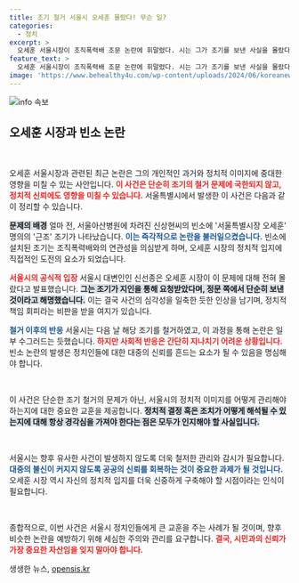 ```yaml
---
title: 조기 철거 서울시 오세훈 몰랐다! 무슨 일?
categories:
  - 정치
excerpt: >
  오세훈 서울시장이 조직폭력배 조문 논란에 휘말렸다. 시는 그가 조기를 보낸 사실을 몰랐다며 해명했지만, 의혹은 쉽사리 가시지 않을 듯. 진실은 무엇일까?
feature_text: >
  오세훈 서울시장이 조직폭력배 조문 논란에 휘말렸다. 시는 그가 조기를 보낸 사실을 몰랐다며 해명했지만, 의혹은 쉽사리 가시지 않을 듯. 진실은 무엇일까?
image: 'https://www.behealthy4u.com/wp-content/uploads/2024/06/koreanews.jpg'
---
```


<p><img src="https://www.behealthy4u.com/wp-content/uploads/2024/06/koreanews.jpg" alt="info 속보" /></p>

<h2 data-ke-size="size26">오세훈 시장과 빈소 논란</h2>

<p data-ke-size="size16">&nbsp;</p>

<p>오세훈 서울시장과 관련된 최근 논란은 그의 개인적인 과거와 정치적 이미지에 중대한 영향을 미칠 수 있는 사안입니다. <b><span style="color: #ee2323;">이 사건은 단순히 조기의 철거 문제에 국한되지 않고, 정치적 신뢰에도 영향을 미칠 수 있습니다.</span></b> 서울특별시에서 발생한 이 사건은 다음과 같이 정리할 수 있습니다.</p>

<p><b><span style="background-color: #21538527;">문제의 배경</span></b>
얼마 전, 서울아산병원에 차려진 신상현씨의 빈소에 '서울특별시장 오세훈' 명의의 '근조' 조기가 나타났습니다. <b><span style="color: #1a5490;">이는 즉각적으로 논란을 불러일으켰습니다.</span></b> 빈소에 설치된 조기는 조직폭력배와의 연관성을 의심받게 하며, 오세훈 시장의 정치적 입지에 직접적인 도전의 요소가 되었습니다. </p>

<p><b><span style="color: #ee2323;">서울시의 공식적 입장</span></b>
서울시 대변인인 신선종은 오세훈 시장이 이 문제에 대해 전혀 몰랐다고 발표했습니다. <b><span style="background-color: #21538527;">그는 조기가 지인을 통해 요청받았다며, 정문 쪽에서 단순히 보낸 것이라고 해명했습니다.</span></b> 이는 결국 사건의 심각성을 일축한 듯한 인상을 남기며, 정치적 책임 회피라는 비판을 받을 여지가 있습니다.</p>

<p><b><span style="color: #1a5490;">철거 이후의 반응</span></b>
서울시는 다음 날 해당 조기를 철거하였고, 이 과정을 통해 논란은 일부 수그러드는 듯했습니다. <b><span style="color: #ee2323;">하지만 사회적 반응은 간단히 지나치기 어려운 상황입니다.</span></b> 빈소 논란의 발생은 정치인들에 대한 대중의 신뢰를 흔드는 요소가 될 수 있음을 명심해야 합니다. </p>

<p data-ke-size="size16">&nbsp;</p>

<p>이 사건은 단순한 조기 철거의 문제가 아닌, 서울시의 정치적 이미지를 어떻게 관리해야 하는지에 대한 중요한 교훈을 제공합니다. <b><span style="background-color: #21538527;">정치적 결정 혹은 조치가 어떻게 해석될 수 있는지에 대해 항상 경각심을 가져야 한다는 점은 모두가 인지해야 할 사실입니다.</span></b> </p>

<p data-ke-size="size16">&nbsp;</p>

<p>서울시는 향후 유사한 사건이 발생하지 않도록 더욱 철저한 관리와 감시가 필요합니다. <b><span style="color: #1a5490;">대중의 불신이 커지지 않도록 공공의 신뢰를 회복하는 것이 중요한 과제가 될 것입니다.</span></b> 오세훈 시장 역시 자신의 정치적 입지를 더욱 신중하게 구축해야 할 시점이라는 인식이 필요합니다. </p>

<p data-ke-size="size16">&nbsp;</p>

<p>종합적으로, 이번 사건은 서울시 정치인들에게 큰 교훈을 주는 사례가 될 것이며, 향후 비슷한 논란을 예방하기 위해 세심한 주의와 관리를 요구합니다. <b><span style="color: #ee2323;">결국, 시민과의 신뢰가 가장 중요한 자산임을 잊지 말아야 합니다.</span></b> </p>
생생한 뉴스, <a href="https://opensis.kr" rel="dofollow">opensis.kr</a>


